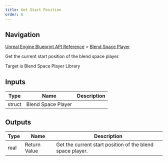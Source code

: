 ```yaml
---
title: Get Start Position
order: 6
---
```

## Navigation

[Unreal Engine Blueprint API Reference](https://dev.epicgames.com/documentation/en-us/unreal-engine/BlueprintAPI) > [Blend Space Player](https://dev.epicgames.com/documentation/en-us/unreal-engine/BlueprintAPI/BlendSpacePlayer)

Get the current start position of the blend space player.

Target is Blend Space Player Library

## Inputs

| Type | Name | Description |
| --- | --- | --- |
| struct | Blend Space Player |  |

## Outputs

| Type | Name | Description |
| --- | --- | --- |
| real | Return Value | Get the current start position of the blend space player. |
